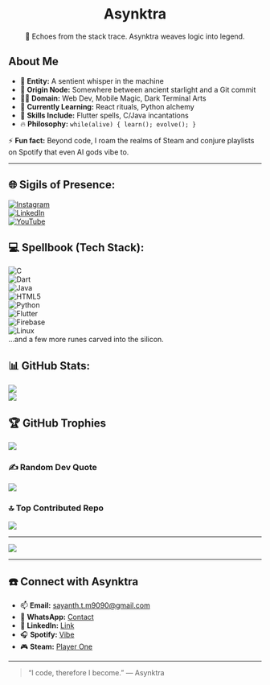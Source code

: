 <div align="center">
  <h1>Asynktra</h1>
  <p>👾 Echoes from the stack trace. Asynktra weaves logic into legend.</p>
</div>

## About Me

- 🧠 **Entity:** A sentient whisper in the machine  
- 📍 **Origin Node:** Somewhere between ancient starlight and a Git commit  
- 👩‍💻 **Domain:** Web Dev, Mobile Magic, Dark Terminal Arts  
- 🌌 **Currently Learning:** React rituals, Python alchemy  
- 💾 **Skills Include:** Flutter spells, C/Java incantations  
- 🔥 **Philosophy:** `while(alive) { learn(); evolve(); }`

⚡ **Fun fact:** Beyond code, I roam the realms of Steam and conjure playlists on Spotify that even AI gods vibe to.

---

## 🌐 Sigils of Presence:

[![Instagram](https://img.shields.io/badge/Instagram-%23E4405F.svg?logo=Instagram&logoColor=white)](https://instagram.com/sayanth_t_m_)  
[![LinkedIn](https://img.shields.io/badge/LinkedIn-%230077B5.svg?logo=linkedin&logoColor=white)](https://linkedin.com/in/sayanth-t-m)  
[![YouTube](https://img.shields.io/badge/YouTube-%23FF0000.svg?logo=YouTube&logoColor=white)](https://youtube.com/@Sayanthtm5290)

## 💻 Spellbook (Tech Stack):

![C](https://img.shields.io/badge/c-%2300599C.svg?style=plastic&logo=c&logoColor=white)  
![Dart](https://img.shields.io/badge/dart-%230175C2.svg?style=plastic&logo=dart&logoColor=white)  
![Java](https://img.shields.io/badge/java-%23ED8B00.svg?style=plastic&logo=openjdk&logoColor=white)  
![HTML5](https://img.shields.io/badge/html5-%23E34F26.svg?style=plastic&logo=html5&logoColor=white)  
![Python](https://img.shields.io/badge/python-3670A0?style=plastic&logo=python&logoColor=ffdd54)  
![Flutter](https://img.shields.io/badge/Flutter-%2302569B.svg?style=plastic&logo=Flutter&logoColor=white)  
![Firebase](https://img.shields.io/badge/firebase-%23039BE5.svg?style=plastic&logo=firebase)  
![Linux](https://img.shields.io/badge/Linux-FCC624?style=plastic&logo=linux&logoColor=black)  
...and a few more runes carved into the silicon.

## 📊 GitHub Stats:

![](https://github-readme-streak-stats.herokuapp.com/?user=Asynktra&theme=tokyonight&hide_border=false)<br/>
![](https://github-readme-stats.vercel.app/api/top-langs/?username=Asynktra&theme=tokyonight&hide_border=false&include_all_commits=true&count_private=true&layout=compact)

## 🏆 GitHub Trophies

![](https://github-trophies.vercel.app/?username=Asynktra&theme=tokyonight&no-frame=false&no-bg=false&margin-w=4)

### ✍️ Random Dev Quote

![](https://quotes-github-readme.vercel.app/api?type=vetical&theme=dark)

### 🔝 Top Contributed Repo

![](https://github-contributor-stats.vercel.app/api?username=Asynktra&limit=5&theme=tokyonight&combine_all_yearly_contributions=true)

---

[![](https://visitcount.itsvg.in/api?id=Asynktram&icon=4&color=8)](https://visitcount.itsvg.in)

---

## ☎️ Connect with Asynktra

- 📫 **Email:** [sayanth.t.m9090@gmail.com](mailto:sayanth.t.m9090@gmail.com)  
- 📱 **WhatsApp:** [Contact](https://wa.me/917012902263)  
- 🧠 **LinkedIn:** [Link](https://www.linkedin.com/in/sayanth-t-m-889759218/)  
- 🎧 **Spotify:** [Vibe](https://open.spotify.com/user/200iwi2ev4ilm139cwlqja6ns)  
- 🎮 **Steam:** [Player One](https://steamcommunity.com/profiles/76561199091464283/)

---

> “I code, therefore I become.” — Asynktra
